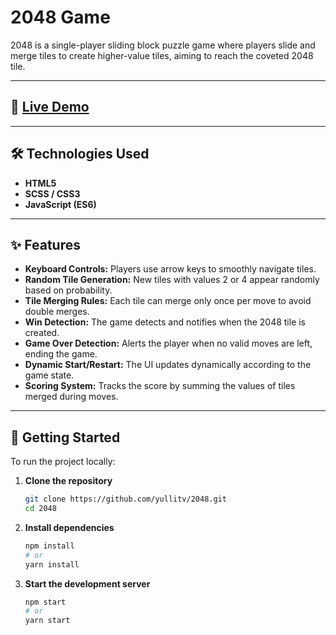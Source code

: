 # 2048 Game

2048 is a single-player sliding block puzzle game where players slide and merge tiles to create higher-value tiles, aiming to reach the coveted 2048 tile.

---

## 🚀 [Live Demo](https://yullitv.github.io/2048/)

---

## 🛠️ Technologies Used

- **HTML5**
- **SCSS / CSS3**
- **JavaScript (ES6)**

---

## ✨ Features

- **Keyboard Controls:** Players use arrow keys to smoothly navigate tiles.
- **Random Tile Generation:** New tiles with values 2 or 4 appear randomly based on probability.
- **Tile Merging Rules:** Each tile can merge only once per move to avoid double merges.
- **Win Detection:** The game detects and notifies when the 2048 tile is created.
- **Game Over Detection:** Alerts the player when no valid moves are left, ending the game.
- **Dynamic Start/Restart:** The UI updates dynamically according to the game state.
- **Scoring System:** Tracks the score by summing the values of tiles merged during moves.

---

## 🧰 Getting Started

To run the project locally:

1. **Clone the repository**
   ```bash
   git clone https://github.com/yullitv/2048.git
   cd 2048
   ```

2. **Install dependencies**
   ```bash
   npm install
   # or
   yarn install
   ```

3. **Start the development server**
   ```bash
   npm start
   # or
   yarn start
   ```
